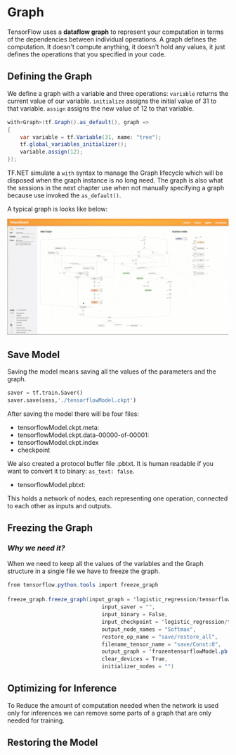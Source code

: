 # Graph

TensorFlow uses a **dataflow graph** to represent your computation in terms of the dependencies between individual operations. A graph defines the computation. It doesn't compute anything, it doesn't hold any values, it just defines the operations that you specified in your code.

## Defining the Graph

We define a graph with a variable and three operations: `variable` returns the current value of our variable.   `initialize` assigns the initial value of 31 to that variable. `assign` assigns the new value of 12 to that variable.

```csharp
with<Graph>(tf.Graph().as_default(), graph =>
{
	var variable = tf.Variable(31, name: "tree");
	tf.global_variables_initializer();
	variable.assign(12);
});
```

TF.NET simulate a `with` syntax to manage the Graph lifecycle which will be disposed when the graph instance is no long need. The graph is also what the sessions in the next chapter use when not manually specifying a graph because use invoked the `as_default()`.

A typical graph is looks like below:

![image](../_media/graph_vis_animation.gif)



## Save Model

Saving the model means saving all the values of the parameters and the graph.

```python
saver = tf.train.Saver()
saver.save(sess,'./tensorflowModel.ckpt')
```

After saving the model there will be four files:

* tensorflowModel.ckpt.meta:
* tensorflowModel.ckpt.data-00000-of-00001:
* tensorflowModel.ckpt.index
* checkpoint

We also created a protocol buffer file .pbtxt. It is human readable if you want to convert it to binary: `as_text: false`.

* tensorflowModel.pbtxt: 

This holds a network of nodes, each representing one operation, connected to each other as inputs and outputs.



## Freezing the Graph

### *Why we need it?*

When we need to keep all the values of the variables and the Graph structure in a single file we have to freeze the graph.

```csharp
from tensorflow.python.tools import freeze_graph

freeze_graph.freeze_graph(input_graph = 'logistic_regression/tensorflowModel.pbtxt', 
                              input_saver = "", 
                              input_binary = False, 
                              input_checkpoint = 'logistic_regression/tensorflowModel.ckpt', 
                              output_node_names = "Softmax",
                              restore_op_name = "save/restore_all", 
                              filename_tensor_name = "save/Const:0",
                              output_graph = 'frozentensorflowModel.pb', 
                              clear_devices = True, 
                              initializer_nodes = "")

```

## Optimizing for Inference

To Reduce the amount of computation needed when the network is used only for inferences we can remove some parts of a graph that are only needed for training. 



## Restoring the Model



